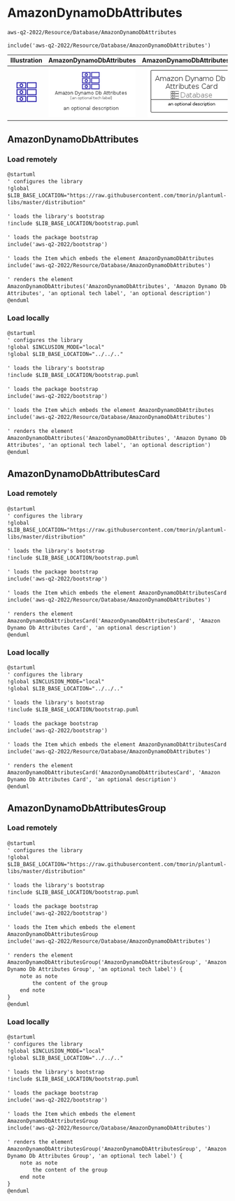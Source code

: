 # AmazonDynamoDbAttributes


```text
aws-q2-2022/Resource/Database/AmazonDynamoDbAttributes
```

```text
include('aws-q2-2022/Resource/Database/AmazonDynamoDbAttributes')
```



| Illustration | AmazonDynamoDbAttributes | AmazonDynamoDbAttributesCard | AmazonDynamoDbAttributesGroup |
| :---: | :---: | :---: | :---: |
| ![illustration for Illustration](../../../aws-q2-2022/Resource/Database/AmazonDynamoDbAttributes.png) | ![illustration for AmazonDynamoDbAttributes](../../../aws-q2-2022/Resource/Database/AmazonDynamoDbAttributes.Local.png) | ![illustration for AmazonDynamoDbAttributesCard](../../../aws-q2-2022/Resource/Database/AmazonDynamoDbAttributesCard.Local.png) | ![illustration for AmazonDynamoDbAttributesGroup](../../../aws-q2-2022/Resource/Database/AmazonDynamoDbAttributesGroup.Local.png) |




## AmazonDynamoDbAttributes

### Load remotely
```plantuml
@startuml
' configures the library
!global $LIB_BASE_LOCATION="https://raw.githubusercontent.com/tmorin/plantuml-libs/master/distribution"

' loads the library's bootstrap
!include $LIB_BASE_LOCATION/bootstrap.puml

' loads the package bootstrap
include('aws-q2-2022/bootstrap')

' loads the Item which embeds the element AmazonDynamoDbAttributes
include('aws-q2-2022/Resource/Database/AmazonDynamoDbAttributes')

' renders the element
AmazonDynamoDbAttributes('AmazonDynamoDbAttributes', 'Amazon Dynamo Db Attributes', 'an optional tech label', 'an optional description')
@enduml
```

### Load locally
```plantuml
@startuml
' configures the library
!global $INCLUSION_MODE="local"
!global $LIB_BASE_LOCATION="../../.."

' loads the library's bootstrap
!include $LIB_BASE_LOCATION/bootstrap.puml

' loads the package bootstrap
include('aws-q2-2022/bootstrap')

' loads the Item which embeds the element AmazonDynamoDbAttributes
include('aws-q2-2022/Resource/Database/AmazonDynamoDbAttributes')

' renders the element
AmazonDynamoDbAttributes('AmazonDynamoDbAttributes', 'Amazon Dynamo Db Attributes', 'an optional tech label', 'an optional description')
@enduml
```

## AmazonDynamoDbAttributesCard

### Load remotely
```plantuml
@startuml
' configures the library
!global $LIB_BASE_LOCATION="https://raw.githubusercontent.com/tmorin/plantuml-libs/master/distribution"

' loads the library's bootstrap
!include $LIB_BASE_LOCATION/bootstrap.puml

' loads the package bootstrap
include('aws-q2-2022/bootstrap')

' loads the Item which embeds the element AmazonDynamoDbAttributesCard
include('aws-q2-2022/Resource/Database/AmazonDynamoDbAttributes')

' renders the element
AmazonDynamoDbAttributesCard('AmazonDynamoDbAttributesCard', 'Amazon Dynamo Db Attributes Card', 'an optional description')
@enduml
```

### Load locally
```plantuml
@startuml
' configures the library
!global $INCLUSION_MODE="local"
!global $LIB_BASE_LOCATION="../../.."

' loads the library's bootstrap
!include $LIB_BASE_LOCATION/bootstrap.puml

' loads the package bootstrap
include('aws-q2-2022/bootstrap')

' loads the Item which embeds the element AmazonDynamoDbAttributesCard
include('aws-q2-2022/Resource/Database/AmazonDynamoDbAttributes')

' renders the element
AmazonDynamoDbAttributesCard('AmazonDynamoDbAttributesCard', 'Amazon Dynamo Db Attributes Card', 'an optional description')
@enduml
```

## AmazonDynamoDbAttributesGroup

### Load remotely
```plantuml
@startuml
' configures the library
!global $LIB_BASE_LOCATION="https://raw.githubusercontent.com/tmorin/plantuml-libs/master/distribution"

' loads the library's bootstrap
!include $LIB_BASE_LOCATION/bootstrap.puml

' loads the package bootstrap
include('aws-q2-2022/bootstrap')

' loads the Item which embeds the element AmazonDynamoDbAttributesGroup
include('aws-q2-2022/Resource/Database/AmazonDynamoDbAttributes')

' renders the element
AmazonDynamoDbAttributesGroup('AmazonDynamoDbAttributesGroup', 'Amazon Dynamo Db Attributes Group', 'an optional tech label') {
    note as note
        the content of the group
    end note
}
@enduml
```

### Load locally
```plantuml
@startuml
' configures the library
!global $INCLUSION_MODE="local"
!global $LIB_BASE_LOCATION="../../.."

' loads the library's bootstrap
!include $LIB_BASE_LOCATION/bootstrap.puml

' loads the package bootstrap
include('aws-q2-2022/bootstrap')

' loads the Item which embeds the element AmazonDynamoDbAttributesGroup
include('aws-q2-2022/Resource/Database/AmazonDynamoDbAttributes')

' renders the element
AmazonDynamoDbAttributesGroup('AmazonDynamoDbAttributesGroup', 'Amazon Dynamo Db Attributes Group', 'an optional tech label') {
    note as note
        the content of the group
    end note
}
@enduml
```

